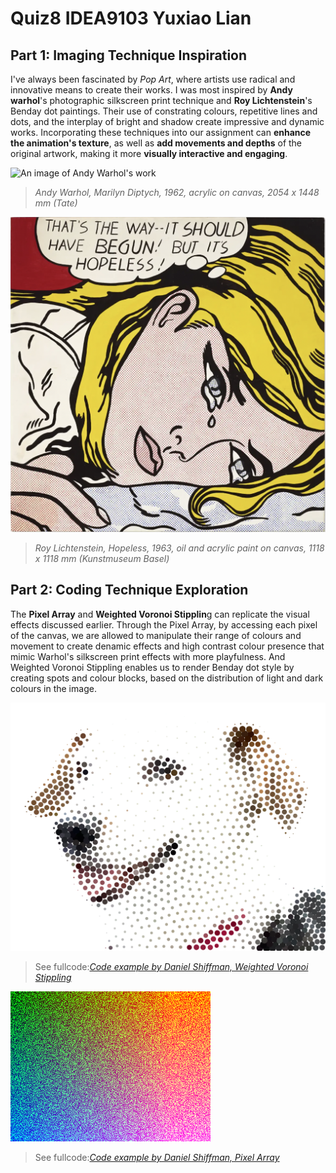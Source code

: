 # Quiz8 IDEA9103 Yuxiao Lian

## Part 1: Imaging Technique Inspiration

I've always been fascinated by *Pop Art*, where artists use radical and innovative means to create their works. I was most inspired by **Andy warhol**'s photographic silkscreen print technique and **Roy Lichtenstein**'s Benday dot paintings. Their use of constrating colours, repetitive lines and dots, and the interplay of bright and shadow create impressive and dynamic works. Incorporating these techniques into our assignment can **enhance the animation's texture**, as well as **add movements and depths** of the original artwork, making it more **visually interactive and engaging**.

![An image of Andy Warhol's work](https://smarthistory.org/nitropack_static/MscySDTrZSCOsxwkzHKPDYCZNhgLehrI/assets/images/optimized/rev-76a672d/smarthistory.org/wp-content/uploads/2022/02/MarilynDip-1536x1086.jpg)
> _Andy Warhol, Marilyn Diptych, 1962, acrylic on canvas, 2054 x 1448 mm (Tate)_

![An image of Roy Lichtenstein's work](Images/Christie's_Hopeless_Roy_Lichtenstein_1963.png)
> _Roy Lichtenstein, Hopeless, 1963, oil and acrylic paint on canvas, 1118 x 1118 mm (Kunstmuseum Basel)_

## Part 2: Coding Technique Exploration

The **Pixel Array** and **Weighted Voronoi Stipplin**g can replicate the visual effects discussed earlier. Through the Pixel Array, by accessing each pixel of the canvas, we are allowed to manipulate their range of colours and movement to create denamic effects and high contrast colour presence that mimic Warhol's silkscreen print effects with more playfulness. And Weighted Voronoi Stippling enables us to render Benday dot style by creating spots and colour blocks, based on the distribution of light and dark colours in the image.

![An example of using Weighted Voronoi Stippling](Images/Weighted_Voronoi_Stippling.png)
> See fullcode:[_Code example by Daniel Shiffman, Weighted Voronoi Stippling_](https://editor.p5js.org/codingtrain/sketches/_HTZUBPld)

![An example of using the Pixel Array](Images/The_Pixel_Array.png)
> See fullcode:[_Code example by Daniel Shiffman, Pixel Array_](https://editor.p5js.org/codingtrain/sketches/A92PDk-1z)